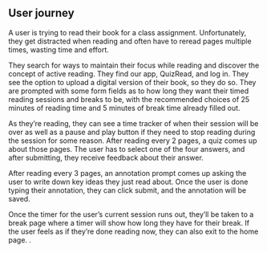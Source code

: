 ## User journey

A user is trying to read their book for a class assignment. Unfortunately, they get distracted when reading and often have to reread pages multiple times, wasting time and effort.

They search for ways to maintain their focus while reading and discover the concept of active reading. They find our app, QuizRead, and log in. They see the option to upload a digital version of their book, so they do so. They are prompted with some form fields as to how long they want their timed reading sessions and breaks to be, with the recommended choices of 25 minutes of reading time and 5 minutes of break time already filled out.

As they’re reading, they can see a time tracker of when their session will be over as well as a pause and play button if they need to stop reading during the session for some reason. After reading every 2 pages, a quiz comes up about those pages. The user has to select one of the four answers, and after submitting, they receive feedback about their answer.

After reading every 3 pages, an annotation prompt comes up asking the user to write down key ideas they just read about. Once the user is done typing their annotation, they can click submit, and the annotation will be saved.

Once the timer for the user’s current session runs out, they’ll be taken to a break page where a timer will show how long they have for their break. If the user feels as if they’re done reading now, they can also exit to the home page.
.
